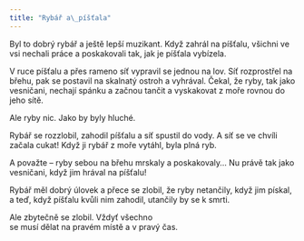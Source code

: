 ```yaml
---
title: "Rybář a\_píšťala"
---
```


Byl to dobrý rybář a ještě lepší muzikant. Když zahrál na píšťalu, všichni ve vsi nechali práce a poskakovali tak, jak je píšťala vybízela.

V ruce píšťalu a přes rameno síť vypravil se jednou na lov. Síť rozprostřel na břehu, pak se postavil na skalnatý ostroh a vyhrával. Čekal, že ryby, tak jako vesničani, nechají spánku a začnou tančit a vyskakovat z moře rovnou do jeho sítě.

Ale ryby nic. Jako by byly hluché.

Rybář se rozzlobil, zahodil píšťalu a síť spustil do vody. A síť se ve chvíli začala cukat! Když ji rybář z moře vytáhl, byla plná ryb.

A považte – ryby sebou na břehu mrskaly a poskakovaly… Nu právě tak jako vesničani, když jim hrával na píšťalu!

Rybář měl dobrý úlovek a přece se zlobil, že ryby netančily, když jim pískal, a teď, když píšťalu kvůli nim zahodil, utančily by se k smrti.

Ale zbytečně se zlobil. Vždyť všechno  
se musí dělat na pravém místě a v pravý čas.

